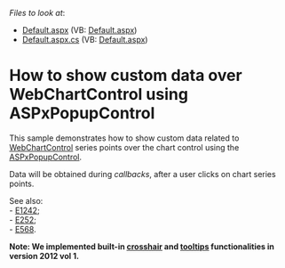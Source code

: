 <!-- default file list -->
*Files to look at*:

* [Default.aspx](./CS/ChartsExampleSite/Default.aspx) (VB: [Default.aspx](./VB/ChartsExampleSite/Default.aspx))
* [Default.aspx.cs](./CS/ChartsExampleSite/Default.aspx.cs) (VB: [Default.aspx](./VB/ChartsExampleSite/Default.aspx))
<!-- default file list end -->
# How to show custom data over WebChartControl using ASPxPopupControl


<p>This sample demonstrates how to show custom data related to <a href="http://documentation.devexpress.com/#XtraCharts/clsDevExpressXtraChartsWebWebChartControltopic"><u>WebChartControl</u></a> series points over the chart control using the <a href="http://documentation.devexpress.com/#AspNet/clsDevExpressWebASPxPopupControlASPxPopupControltopic"><u>ASPxPopupControl</u></a>.</p><p>Data will be obtained during <i>callbacks</i>, after a user clicks on chart series points.</p><p>See also:<br />
- <a href="https://www.devexpress.com/Support/Center/p/E1242">E1242</a>;<br />
- <a href="https://www.devexpress.com/Support/Center/p/E252">E252</a>;<br />
- <a href="https://www.devexpress.com/Support/Center/p/E568">E568</a>.</p><p><strong>Note: We implemented built-in </strong><a href="http://documentation.devexpress.com/#XtraCharts/CustomDocument11976"><strong><u>crosshair</u></strong></a><strong> </strong><strong>and </strong><a href="http://documentation.devexpress.com/#XtraCharts/CustomDocument11977"><strong><u>tooltips</u></strong></a><strong> </strong><strong> functionalities in version 2012 vol 1.</strong><br />
</p>

<br/>


